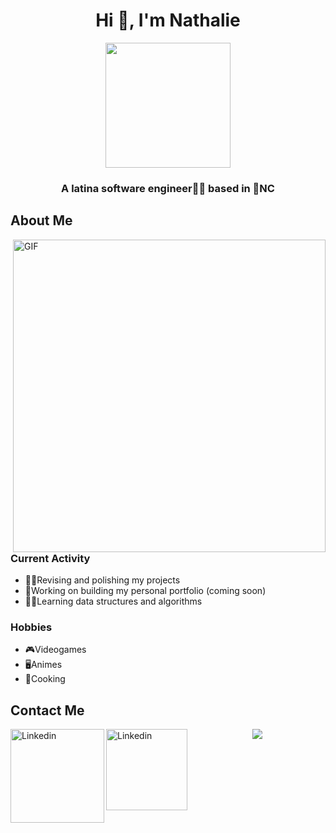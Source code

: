 <h1 align="center">Hi 👋, I'm Nathalie</h1>
<div id="header" align="center">
  <img src="https://media.giphy.com/media/L1R1tvI9svkIWwpVYr/giphy.gif" width="200"/>
</div>
<h3 align="center">A latina software engineer👩‍💻 based in 🍃NC</h3>


## About Me
<img hight="400" width="500" alt="GIF" align="right" src="https://media.giphy.com/media/ErZ8hv5eO92JW/giphy.gif">

### Current Activity
- 🧚‍♀️Revising and polishing my projects
- 🐉Working on building my personal portfolio (coming soon)
- 🧜‍♀️Learning data structures and algorithms

### Hobbies
- 🎮Videogames
- 🖥️Animes
- 🍱Cooking

## Contact Me
<a href="https://www.linkedin.com/in/nathaliecoursey/">
  <img align="left" alt="Linkedin" width="150" hight="100" src="https://img.shields.io/badge/linkedin-%230077B5.svg?style=for-the-badge&logo=linkedin&logoColor=white" />
<a href="mailto:ncoursey314@gmail.com">
  <img align="left" alt="Linkedin" width="130" hight="100" src="https://img.shields.io/badge/Gmail-D14836?style=for-the-badge&logo=gmail&logoColor=white" />
  

<p align="center" >  
  <a href="https://github.com/anuraghazra/github-readme-stats"> 
<img src="https://github-readme-stats.vercel.app/api?username=NathCoursey&&show_icons=true&theme=omni"/>
  </a>
  </p>
